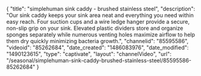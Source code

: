 {
    "title": "simplehuman sink caddy - brushed stainless steel",
    "description": "Our sink caddy keeps your sink area neat and everything you need within easy reach. Four suction cups and a wire ledge hanger provide a secure, non-slip grip on your sink. Elevated plastic dividers store and organize sponges separately while numerous venting holes maximize airflow to help them dry quickly minimizing bacteria growth.",
    "channelid": "85595586",
    "videoid": "85262684",
    "date_created": "1486083976",
    "date_modified": "1490123615",
    "type": "captivate",
    "layout": "channelVideo",
    "url": "\/seasonal\/simplehuman-sink-caddy-brushed-stainless-steel\/85595586-85262684"
}